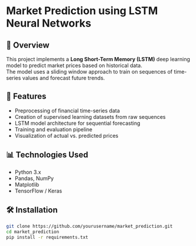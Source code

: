 # Market Prediction using LSTM Neural Networks

## 📌 Overview
This project implements a **Long Short-Term Memory (LSTM)** deep learning model to predict market prices based on historical data.  
The model uses a sliding window approach to train on sequences of time-series values and forecast future trends.

## 🚀 Features
- Preprocessing of financial time-series data
- Creation of supervised learning datasets from raw sequences
- LSTM model architecture for sequential forecasting
- Training and evaluation pipeline
- Visualization of actual vs. predicted prices

## 📊 Technologies Used
- Python 3.x
- Pandas, NumPy
- Matplotlib
- TensorFlow / Keras

## 🛠️ Installation
```bash
git clone https://github.com/yourusername/market_prediction.git
cd market_prediction
pip install -r requirements.txt
